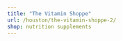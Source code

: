 ```yaml
---
title: "The Vitamin Shoppe"
url: /houston/the-vitamin-shoppe-2/
shop: nutrition supplements
---
```

